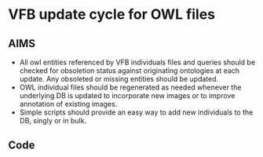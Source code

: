 # VFB update cycle for OWL files

## AIMS

* All owl entities referenced by VFB individuals files and queries should be checked for obsoletion status against originating ontologies at each update.  Any obsoleted or missing entities should be updated.
* OWL individual files should be regenerated as needed whenever the underlying DB is updated to incorporate new images or to improve annotation of existing images.
* Simple scripts should provide an easy way to add new individuals to the DB, singly or in bulk.

## Code
